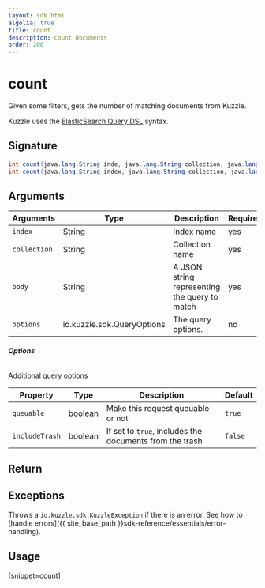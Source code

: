 ```yaml
---
layout: sdk.html
algolia: true
title: count
description: Count documents
order: 200
---
```


# count

Given some filters, gets the number of matching documents from Kuzzle.

Kuzzle uses the [ElasticSearch Query DSL](https://www.elastic.co/guide/en/elasticsearch/reference/5.x/query-dsl.html) syntax.

## Signature

```java
int count(java.lang.String inde, java.lang.String collection, java.lang.String body, io.kuzzle.sdk.QueryOptions options) throws io.kuzzle.sdk.BadRequestException, io.kuzzle.sdk.ForbiddenException, io.kuzzle.sdk.GatewayTimeoutException, io.kuzzle.sdk.InternalException, io.kuzzle.sdk.NotFoundException, io.kuzzle.sdk.PartialException, io.kuzzle.sdk.PreconditionException, io.kuzzle.sdk.ServiceUnavailableException, io.kuzzle.sdk.SizeLimitException, io.kuzzle.sdk.UnauthorizedException, io.kuzzle.sdk.KuzzleException;
int count(java.lang.String index, java.lang.String collection, java.lang.String body) throws io.kuzzle.sdk.BadRequestException, io.kuzzle.sdk.ForbiddenException, io.kuzzle.sdk.GatewayTimeoutException, io.kuzzle.sdk.InternalException, io.kuzzle.sdk.NotFoundException, io.kuzzle.sdk.PartialException, io.kuzzle.sdk.PreconditionException, io.kuzzle.sdk.ServiceUnavailableException, io.kuzzle.sdk.SizeLimitException, io.kuzzle.sdk.UnauthorizedException, io.kuzzle.sdk.KuzzleException;
```

## Arguments

| Arguments | Type | Description | Required |
| --- | --- | --- | --- |
| `index` | String | Index name | yes |
| `collection` | String | Collection name | yes |
| `body` | String | A JSON string representing the query to match | yes |
| `options` | io.kuzzle.sdk.QueryOptions | The query options. | no |

###### **Options**

Additional query options

| Property   | Type    | Description                       | Default |
| ---------- | ------- | --------------------------------- | ------- |
| `queuable` | boolean | Make this request queuable or not | `true`  |
| `includeTrash` | boolean | If set to `true`, includes the documents from the trash | `false`  |

## Return

## Exceptions

Throws a `io.kuzzle.sdk.KuzzleException` if there is an error. See how to [handle errors]({{ site_base_path }}sdk-reference/essentials/error-handling).

## Usage

[snippet=count]
